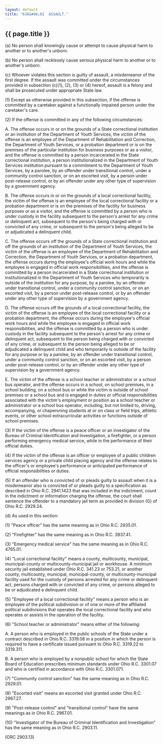 ```yaml
---
layout: default
title: "636&#46;02  ASSAULT."
---
```


{{ page.title }}
----------------

(a) No person shall knowingly cause or attempt to cause physical harm to another or to another's unborn.

(b) No person shall recklessly cause serious physical harm to another or to another's unborn.

(c) Whoever violates this section is guilty of assault, a misdemeanor of the first degree. If the assault was committed under the circumstances provided in subsection (c)(1), (2), (3) or (4) hereof, assault is a felony and shall be prosecuted under appropriate State law. 

(1) Except as otherwise provided in this subsection, if the offense is committed by a caretaker against a functionally impaired person under the caretaker's care.

(2) If the offense is committed in any of the following circumstances:

  A. The offense occurs in or on the grounds of a State correctional institution or an institution of the Department of Youth Services, the victim of the offense is an employee of the Department of Rehabilitation and Correction, the Department of Youth Services, or a probation department or is on the premises of the particular institution for business purposes or as a visitor, and the offense is committed by a person incarcerated in the State correctional institution, a person institutionalized in the Department of Youth Services institution pursuant to a commitment to the Department of Youth Services, by a parolee, by an offender under transitional control, under a community control sanction, or on an escorted visit, by a person under post-release control, or by an offender under any other type of supervision by a government agency.

  B. The offense occurs in or on the grounds of a local correctional facility, the victim of the offense is an employee of the local correctional facility or a probation department or is on the premises of the facility for business purposes or as a visitor, and the offense is committed by a person who is under custody in the facility subsequent to the person's arrest for any crime or delinquent act, subsequent to the person's being charged with or convicted of any crime, or subsequent to the person's being alleged to be or adjudicated a delinquent child.

  C. The offense occurs off the grounds of a State correctional institution and off the grounds of an institution of the Department of Youth Services, the victim of the offense is an employee of the Department of Rehabilitation and Correction, the Department of Youth Services, or a probation department, the offense occurs during the employee's official work hours and while the employee is engaged in official work responsibilities, and the offense is committed by a person incarcerated in a State correctional institution or institutionalized in the Department of Youth Services who temporarily is outside of the institution for any purpose, by a parolee, by an offender under transitional control, under a community control sanction, or on an escorted visit, by a person under post-release control, or by an offender under any other type of supervision by a government agency.

  D. The offense occurs off the grounds of a local correctional facility, the victim of the offense is an employee of the local correctional facility or a probation department, the offense occurs during the employee's official work hours and while the employee is engaged in official work responsibilities, and the offense is committed by a person who is under custody in the facility subsequent to the person's arrest for any crime or delinquent act, subsequent to the person being charged with or convicted of any crime, or subsequent to the person being alleged to be or adjudicated a delinquent child and who temporarily is outside of the facility for any purpose or by a parolee, by an offender under transitional control, under a community control sanction, or on an escorted visit, by a person under post-release control, or by an offender under any other type of supervision by a government agency.

  E. The victim of the offense is a school teacher or administrator or a school bus operator, and the offense occurs in a school, on school premises, in a school building, on a school bus or while the victim is outside of school premises or a school bus and is engaged in duties or official responsibilities associated with the victim's employment or position as a school teacher or administrator or a school bus operator, including, but not limited to, driving, accompanying, or chaperoning students at or on class or field trips, athletic events, or other school extracurricular activities or functions outside of school premises.

(3) If the victim of the offense is a peace officer or an investigator of the Bureau of Criminal Identification and Investigation, a firefighter, or a person performing emergency medical service, while in the performance of their official duties.

(4) If the victim of the offense is an officer or employee of a public children services agency or a private child placing agency and the offense relates to the officer's or employee's performance or anticipated performance of official responsibilities or duties.

(5) If an offender who is convicted of or pleads guilty to assault when it is a misdemeanor also is convicted of or pleads guilty to a specification as described in Ohio R.C. 2941.1423 that was included in the indictment, count in the indictment or information charging the offense, the court shall sentence the offender to a mandatory jail term as provided in division (G) of Ohio R.C. 2929.24.

(d) As used in this section:

(1) &quot;Peace officer&quot; has the same meaning as in Ohio R.C. 2935.01.

(2) &quot;Firefighter&quot; has the same meaning as in Ohio R.C. 3937.41.

(3) &quot;Emergency medical service&quot; has the same meaning as in Ohio R.C. 4765.01.

(4) &quot;Local correctional facility&quot; means a county, multicounty, municipal, municipal-county or multicounty-municipal jail or workhouse. A minimum security jail established under Ohio R.C. 341.23 or 753.21, or another county, multicounty, municipal, municipal-county, or multicounty-municipal facility used for the custody of persons arrested for any crime or delinquent act, persons charged with or convicted of any crime, or persons alleged to be or adjudicated a delinquent child.

(5) &quot;Employee of a local correctional facility&quot; means a person who is an employee of the political subdivision or of one or more of the affiliated political subdivisions that operates the local correctional facility and who operates or assists in the operation of the facility.

(6) &quot;School teacher or administrator&quot; means either of the following:

  A. A person who is employed in the public schools of the State under a contract described in Ohio R.C. 3319.08 in a position in which the person is required to have a certificate issued pursuant to Ohio R.C. 3319.22 to 3319.311.

  B. A person who is employed by a nonpublic school for which the State Board of Education prescribes minimum standards under Ohio R.C. 3301.07 and who is certified in accordance with Ohio R.C. 3301.071.

(7) &quot;Community control sanction&quot; has the same meaning as in Ohio R.C. 2929.01.

(8) &quot;Escorted visit&quot; means an escorted visit granted under Ohio R.C. 2967.27.

(9) &quot;Post-release control&quot; and &quot;transitional control&quot; have the same meanings as in Ohio R.C. 2967.01.

(10) "Investigator of the Bureau of Criminal Identification and Investigation" has the same meaning as in Ohio R.C. 2903.11.

  (ORC 2903.13)